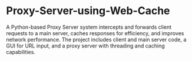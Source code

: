 # Proxy-Server-using-Web-Cache
 A Python-based Proxy Server system intercepts and forwards client requests to a main server, caches responses for efficiency, and improves network performance. The project includes client and main server code, a GUI for URL input, and a proxy server with threading and caching capabilities.
